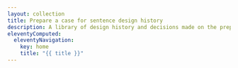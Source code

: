 ```yaml
---
layout: collection
title: Prepare a case for sentence design history
description: A library of design history and decisions made on the prepare a case for sentence service.
eleventyComputed:
  eleventyNavigation:
    key: home
    title: "{{ title }}"
---
```


